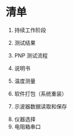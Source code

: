 # 清单

1. 持续工作阶段
3. 测试结果
5. PNP 测试流程
7. 说明书
9. 温度测量

2. 软件打包（系统重装）
4. 示波器数据读取和保存
<!-- 6. 加载保存 -->
8. 仪器选择
10. 电阻箱串口
